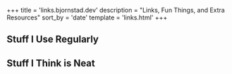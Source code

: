 +++
title = 'links.bjornstad.dev'
description = "Links, Fun Things, and Extra Resources"
sort_by = 'date'
template = 'links.html'
+++

## Stuff I Use Regularly

## Stuff I Think is Neat

